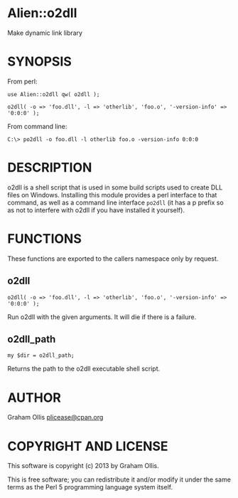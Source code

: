 # Alien::o2dll

Make dynamic link library

# SYNOPSIS

From perl:

    use Alien::o2dll qw( o2dll );
    
    o2dll( -o => 'foo.dll', -l => 'otherlib', 'foo.o', '-version-info' => '0:0:0' );

From command line:

    C:\> po2dll -o foo.dll -l otherlib foo.o -version-info 0:0:0

# DESCRIPTION

o2dll is a shell script that is used in some build scripts used to create DLL files
on Windows.  Installing this module provides a perl interface to that command, as 
well as a command line interface `po2dll` (it has a p prefix so as not to interfere
with o2dll if you have installed it yourself).

# FUNCTIONS

These functions are exported to the callers namespace only by request.

## o2dll

    o2dll( -o => 'foo.dll', -l => 'otherlib', 'foo.o', '-version-info' => '0:0:0' );

Run o2dll with the given arguments.  It will die if there is a failure.

## o2dll\_path

    my $dir = o2dll_path;

Returns the path to the o2dll executable shell script.

# AUTHOR

Graham Ollis <plicease@cpan.org>

# COPYRIGHT AND LICENSE

This software is copyright (c) 2013 by Graham Ollis.

This is free software; you can redistribute it and/or modify it under
the same terms as the Perl 5 programming language system itself.
